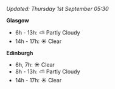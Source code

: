 *Updated: Thursday 1st September 05:30*

**Glasgow**

* 6h - 13h: :partly_sunny: Partly Cloudy
* 14h - 17h: :sunny: Clear

**Edinburgh**

* 6h, 7h: :sunny: Clear
* 8h - 13h: :partly_sunny: Partly Cloudy
* 14h - 17h: :sunny: Clear
